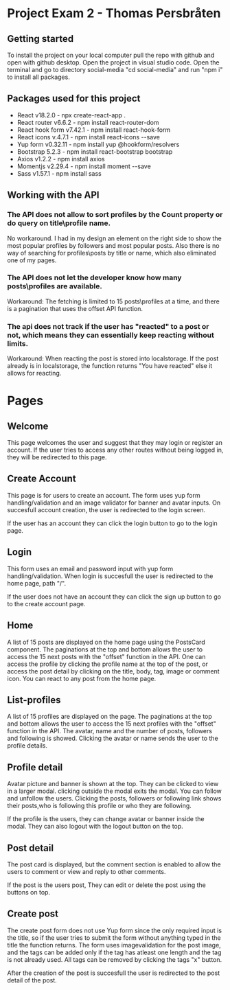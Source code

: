 # Project Exam 2 - Thomas Persbråten

## Getting started

To install the project on your local computer pull the repo with github and open with github desktop.
Open the project in visual studio code.
Open the terminal and go to directory social-media "cd social-media" and run "npm i" to install all packages.

## Packages used for this project

- React v18.2.0 - npx create-react-app .
- React router v6.6.2 - npm install react-router-dom
- React hook form v7.42.1 - npm install react-hook-form
- React icons v.4.7.1 - npm install react-icons --save
- Yup form v0.32.11 - npm install yup @hookform/resolvers
- Bootstrap 5.2.3 - npm install react-bootstrap bootstrap
- Axios v1.2.2 - npm install axios
- Momentjs v2.29.4 - npm install moment --save
- Sass v1.57.1 - npm install sass

## Working with the API

### The API does not allow to sort profiles by the Count property or do query on title\profile name.

No workaround. I had in my design an element on the right side to show the most popular profiles by followers and most popular posts.
Also there is no way of searching for profiles\posts by title or name, which also eliminated one of my pages.

### The API does not let the developer know how many posts\profiles are available.

Workaround: The fetching is limited to 15 posts\profiles at a time, and there is a pagination that uses the offset API function.

### The api does not track if the user has "reacted" to a post or not, which means they can essentially keep reacting without limits.

Workaround: When reacting the post is stored into localstorage. If the post already is in localstorage, the function returns "You have reacted" else it allows for reacting.

# Pages

## Welcome

This page welcomes the user and suggest that they may login or register an account.
If the user tries to access any other routes without being logged in, they will be redirected to this page.

## Create Account

This page is for users to create an account.
The form uses yup form handling/validation and an image validator for banner and avatar inputs.
On succesfull account creation, the user is redirected to the login screen.

If the user has an account they can click the login button to go to the login page.

## Login

This form uses an email and password input with yup form handling/validation.
When login is succesfull the user is redirected to the home page, path "/".

If the user does not have an account they can click the sign up button to go to the create account page.

## Home

A list of 15 posts are displayed on the home page using the PostsCard component.
The paginations at the top and bottom allows the user to access the 15 next posts with the "offset" function in the API.
One can access the profile by clicking the profile name at the top of the post, or access the post detail by clicking on the title, body, tag, image or comment icon. You can react to any post from the home page.

## List-profiles

A list of 15 profiles are displayed on the page.
The paginations at the top and bottom allows the user to access the 15 next profiles with the "offset" function in the API.
The avatar, name and the number of posts, followers and following is showed. Clicking the avatar or name sends the user to the profile details.

## Profile detail

Avatar picture and banner is shown at the top. They can be clicked to view in a larger modal. clicking outside the modal exits the modal.
You can follow and unfollow the users.
Clicking the posts, followers or following link shows their posts,who is following this profile or who they are following.

If the profile is the users, they can change avatar or banner inside the modal.
They can also logout with the logout button on the top.

## Post detail

The post card is displayed, but the comment section is enabled to allow the users to comment or view and reply to other
comments.

If the post is the users post, They can edit or delete the post using the buttons on top.

## Create post

The create post form does not use Yup form since the only required input is the title, so if the user tries to submit the form without anything typed in the title the function returns.
The form uses imagevalidation for the post image, and the tags can be added only if the tag has atleast one length and the tag is not already used.
All tags can be removed by clicking the tags "x" button.

After the creation of the post is succesfull the user is redirected to the post detail of the post.
